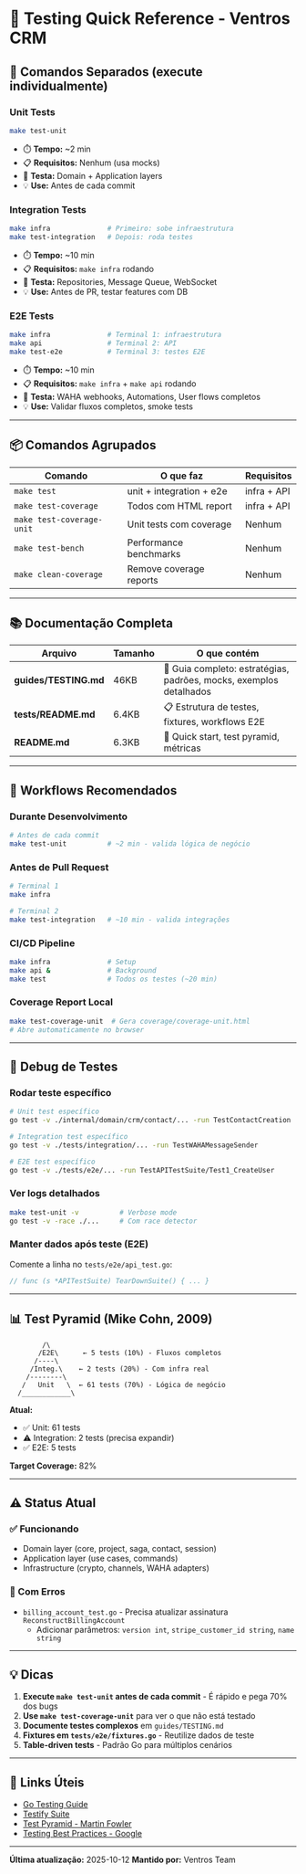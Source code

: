 # 🧪 Testing Quick Reference - Ventros CRM

## 🏃 Comandos Separados (execute individualmente)

### Unit Tests
```bash
make test-unit
```
- ⏱️ **Tempo:** ~2 min
- 📋 **Requisitos:** Nenhum (usa mocks)
- 🎯 **Testa:** Domain + Application layers
- 💡 **Use:** Antes de cada commit

### Integration Tests
```bash
make infra              # Primeiro: sobe infraestrutura
make test-integration   # Depois: roda testes
```
- ⏱️ **Tempo:** ~10 min
- 📋 **Requisitos:** `make infra` rodando
- 🎯 **Testa:** Repositories, Message Queue, WebSocket
- 💡 **Use:** Antes de PR, testar features com DB

### E2E Tests
```bash
make infra              # Terminal 1: infraestrutura
make api                # Terminal 2: API
make test-e2e           # Terminal 3: testes E2E
```
- ⏱️ **Tempo:** ~10 min
- 📋 **Requisitos:** `make infra` + `make api` rodando
- 🎯 **Testa:** WAHA webhooks, Automations, User flows completos
- 💡 **Use:** Validar fluxos completos, smoke tests

---

## 📦 Comandos Agrupados

| Comando | O que faz | Requisitos |
|---------|-----------|------------|
| `make test` | unit + integration + e2e | infra + API |
| `make test-coverage` | Todos com HTML report | infra + API |
| `make test-coverage-unit` | Unit tests com coverage | Nenhum |
| `make test-bench` | Performance benchmarks | Nenhum |
| `make clean-coverage` | Remove coverage reports | Nenhum |

---

## 📚 Documentação Completa

| Arquivo | Tamanho | O que contém |
|---------|---------|--------------|
| **guides/TESTING.md** | 46KB | 📖 Guia completo: estratégias, padrões, mocks, exemplos detalhados |
| **tests/README.md** | 6.4KB | 📋 Estrutura de testes, fixtures, workflows E2E |
| **README.md** | 6.3KB | 🚀 Quick start, test pyramid, métricas |

---

## 🎯 Workflows Recomendados

### Durante Desenvolvimento
```bash
# Antes de cada commit
make test-unit          # ~2 min - valida lógica de negócio
```

### Antes de Pull Request
```bash
# Terminal 1
make infra

# Terminal 2
make test-integration   # ~10 min - valida integrações
```

### CI/CD Pipeline
```bash
make infra              # Setup
make api &              # Background
make test               # Todos os testes (~20 min)
```

### Coverage Report Local
```bash
make test-coverage-unit  # Gera coverage/coverage-unit.html
# Abre automaticamente no browser
```

---

## 🐛 Debug de Testes

### Rodar teste específico
```bash
# Unit test específico
go test -v ./internal/domain/crm/contact/... -run TestContactCreation

# Integration test específico
go test -v ./tests/integration/... -run TestWAHAMessageSender

# E2E test específico
go test -v ./tests/e2e/... -run TestAPITestSuite/Test1_CreateUser
```

### Ver logs detalhados
```bash
make test-unit -v          # Verbose mode
go test -v -race ./...     # Com race detector
```

### Manter dados após teste (E2E)
Comente a linha no `tests/e2e/api_test.go`:
```go
// func (s *APITestSuite) TearDownSuite() { ... }
```

---

## 📊 Test Pyramid (Mike Cohn, 2009)

```
        /\
       /E2E\      ← 5 tests (10%) - Fluxos completos
      /----\
     /Integ.\    ← 2 tests (20%) - Com infra real
    /--------\
   /   Unit   \  ← 61 tests (70%) - Lógica de negócio
  /____________\
```

**Atual:**
- ✅ Unit: 61 tests
- ⚠️ Integration: 2 tests (precisa expandir)
- ✅ E2E: 5 tests

**Target Coverage:** 82%

---

## ⚠️ Status Atual

### ✅ Funcionando
- Domain layer (core, project, saga, contact, session)
- Application layer (use cases, commands)
- Infrastructure (crypto, channels, WAHA adapters)

### 🐛 Com Erros
- `billing_account_test.go` - Precisa atualizar assinatura `ReconstructBillingAccount`
  - Adicionar parâmetros: `version int`, `stripe_customer_id string`, `name string`

---

## 💡 Dicas

1. **Execute `make test-unit` antes de cada commit** - É rápido e pega 70% dos bugs
2. **Use `make test-coverage-unit`** para ver o que não está testado
3. **Documente testes complexos** em `guides/TESTING.md`
4. **Fixtures em `tests/e2e/fixtures.go`** - Reutilize dados de teste
5. **Table-driven tests** - Padrão Go para múltiplos cenários

---

## 🔗 Links Úteis

- [Go Testing Guide](https://golang.org/pkg/testing/)
- [Testify Suite](https://github.com/stretchr/testify#suite-package)
- [Test Pyramid - Martin Fowler](https://martinfowler.com/articles/practical-test-pyramid.html)
- [Testing Best Practices - Google](https://testing.googleblog.com/)

---

**Última atualização:** 2025-10-12
**Mantido por:** Ventros Team
